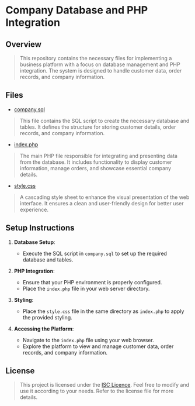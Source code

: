# Company Database and PHP Integration

## Overview

> This repository contains the necessary files for implementing a business platform with a focus on database management and PHP integration. The system is designed to handle customer data, order records, and company information.

## Files

- [company.sql](company.sql)
> This file contains the SQL script to create the necessary database and tables. It defines the structure for storing customer details, order records, and company information.

- [index.php](index.php)
> The main PHP file responsible for integrating and presenting data from the database. It includes functionality to display customer information, manage orders, and showcase essential company details.

- [style.css](style.css)
> A cascading style sheet to enhance the visual presentation of the web interface. It ensures a clean and user-friendly design for better user experience.

## Setup Instructions

1. **Database Setup**:
   - Execute the SQL script in `company.sql` to set up the required database and tables.

2. **PHP Integration**:
   - Ensure that your PHP environment is properly configured.
   - Place the `index.php` file in your web server directory.

3. **Styling**:
   - Place the `style.css` file in the same directory as `index.php` to apply the provided styling.

4. **Accessing the Platform**:
   - Navigate to the `index.php` file using your web browser.
   - Explore the platform to view and manage customer data, order records, and company information.

## License

> This project is licensed under the [ISC Licence](LICENCE.md). Feel free to modify and use it according to your needs. Refer to the license file for more details.
